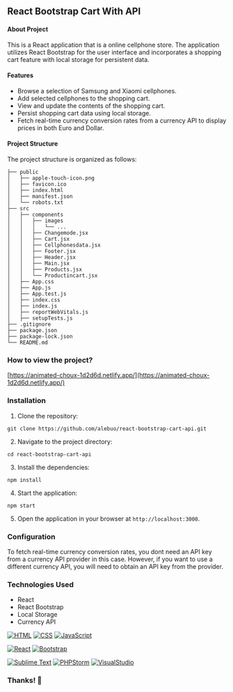 ## React Bootstrap Cart With API

#### About Project

This is a React application that is a online cellphone store.
The application utilizes React Bootstrap for the user interface and incorporates a shopping cart feature with local storage for persistent data.

#### Features

- Browse a selection of Samsung and Xiaomi cellphones.
- Add selected cellphones to the shopping cart.
- View and update the contents of the shopping cart.
- Persist shopping cart data using local storage.
- Fetch real-time currency conversion rates from a currency API to display prices in both Euro and Dollar.

#### Project Structure

The project structure is organized as follows:

```
├── public
│   ├── apple-touch-icon.png
│   ├── favicon.ico
│   ├── index.html
│   ├── manifest.json
│   └── robots.txt
├── src
│   ├── components
│   │   ├── images
│   │   │   └── ...
│   │   ├── Changemode.jsx
│   │   ├── Cart.jsx
│   │   ├── Cellphonesdata.jsx
│   │   ├── Footer.jsx
│   │   ├── Header.jsx
│   │   ├── Main.jsx
│   │   ├── Products.jsx
│   │   └── Productincart.jsx
│   ├── App.css
│   ├── App.js
│   ├── App.test.js
│   ├── index.css
│   ├── index.js
│   ├── reportWebVitals.js
│   ├── setupTests.js
├── .gitignore
├── package.json
├── package-lock.json
└── README.md 
```


### How to view the project?

[https://animated-choux-1d2d6d.netlify.app/](https://animated-choux-1d2d6d.netlify.app/)


### Installation

1. Clone the repository:

```
git clone https://github.com/alebuo/react-bootstrap-cart-api.git
```

2. Navigate to the project directory:

```
cd react-bootstrap-cart-api
```

3. Install the dependencies:

```
npm install
```

4. Start the application:

```
npm start
```

5. Open the application in your browser at `http://localhost:3000`.

### Configuration

To fetch real-time currency conversion rates, you dont need an API key from a currency API provider in this case. 
However, if you want to use a different currency API, you will need to obtain an API key from the provider.

### Technologies Used

- React
- React Bootstrap
- Local Storage
- Currency API 

[![HTML](https://img.shields.io/badge/HTML-★★★★-orange)](https://html.com/)
[![CSS](https://img.shields.io/badge/CSS-★★★★-blue)](https://www.w3.org/Style/CSS/Overview.en.html)
[![JavaScript](https://img.shields.io/badge/javascript-%23323330.svg?style=for-the-badge&logo=javascript&logoColor=%23F7DF1E)](https://www.javascript.com/)

[![React](https://img.shields.io/badge/-ReactJs-61DAFB?logo=react&logoColor=white&style=for-the-badge)](https://en.react.dev/)
[![Bootstrap](https://img.shields.io/badge/bootstrap-%23563D7C.svg?style=for-the-badge&logo=bootstrap&logoColor=white)](https://getbootstrap.com)

[![Sublime Text](https://img.shields.io/badge/sublime_text-%23575757.svg?style=for-the-badge&logo=sublime-text&logoColor=important)](https://www.sublimetext.com/)
[![PHPStorm](https://img.shields.io/badge/-PHPStorm-181717?style=for-the-badge&logo=phpstorm&logoColor=white)](https://www.jetbrains.com/phpstorm/)
[![VisualStudio](https://img.shields.io/badge/Visual_Studio-5C2D91?style=for-the-badge&logo=visual%20studio&logoColor=white)](https://visualstudio.microsoft.com/)


### Thanks! 🙌
